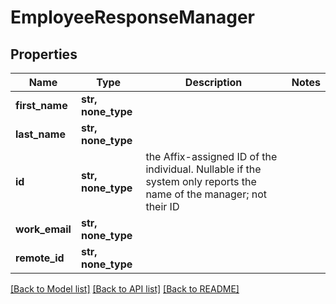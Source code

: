 # EmployeeResponseManager


## Properties
Name | Type | Description | Notes
------------ | ------------- | ------------- | -------------
**first_name** | **str, none_type** |  | 
**last_name** | **str, none_type** |  | 
**id** | **str, none_type** | the Affix-assigned ID of the individual. Nullable if the system only reports the name of the manager; not their ID  | 
**work_email** | **str, none_type** |  | 
**remote_id** | **str, none_type** |  | 

[[Back to Model list]](../README.md#documentation-for-models) [[Back to API list]](../README.md#documentation-for-api-endpoints) [[Back to README]](../README.md)


